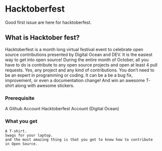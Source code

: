 # Hacktoberfest
Good first issue are here for hacktoberfest.

## What is Hacktober fest?

Hacktoberfest is a month long virtual festival event to celebrate open source contributions presented by Digital Ocean and DEV. It is the easiest way to get into open source! During the entire month of October, all you have to do is contribute to any open source projects and open at least 4 pull requests. Yes, any project and any kind of contributions. You don’t need to be an expert in programming or coding. It can be a be a bug fix, improvement, or even a documentation change! And win an awesome T-shirt along with awesome stickers.

### Prerequisite

A Github Account
Hacktoberfest Account (Digital Ocean)


### What you get
```
A T-shirt.
Swags for your laptop.
and the most amazing thing is that you get to know how to contribute in Open Source.
```

